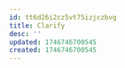 ```yaml
---
id: tt6d26i2cz5vt75izjczbvg
title: Clarify
desc: ''
updated: 1746746700545
created: 1746746700545
---
```

